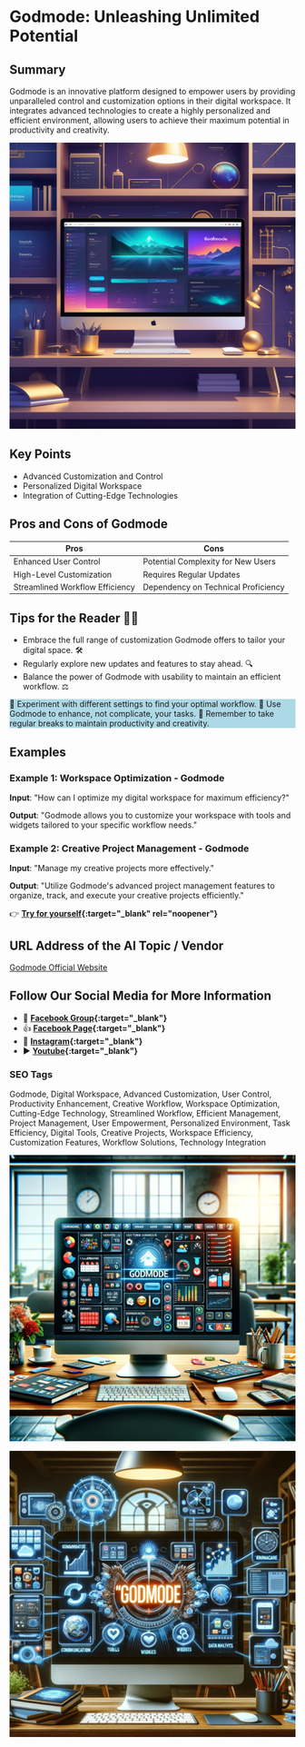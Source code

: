 
# Godmode: Unleashing Unlimited Potential

## Summary
Godmode is an innovative platform designed to empower users by providing unparalleled control and customization options in their digital workspace. It integrates advanced technologies to create a highly personalized and efficient environment, allowing users to achieve their maximum potential in productivity and creativity.

![Alt text](godmode3.webp)


## Key Points
- Advanced Customization and Control
- Personalized Digital Workspace
- Integration of Cutting-Edge Technologies

## Pros and Cons of Godmode
| Pros | Cons |
|------|------|
| Enhanced User Control | Potential Complexity for New Users |
| High-Level Customization | Requires Regular Updates |
| Streamlined Workflow Efficiency | Dependency on Technical Proficiency |

## Tips for the Reader 🚀✨
- Embrace the full range of customization Godmode offers to tailor your digital space. 🛠️
- Regularly explore new updates and features to stay ahead. 🔍
- Balance the power of Godmode with usability to maintain an efficient workflow. ⚖️

<div style="background-color:lightblue;">
🔹 Experiment with different settings to find your optimal workflow.
🔹 Use Godmode to enhance, not complicate, your tasks.
🔹 Remember to take regular breaks to maintain productivity and creativity.
</div>

## Examples
### Example 1: Workspace Optimization - Godmode
**Input**: 
"How can I optimize my digital workspace for maximum efficiency?"

**Output**: 
"Godmode allows you to customize your workspace with tools and widgets tailored to your specific workflow needs."

### Example 2: Creative Project Management - Godmode
**Input**: 
"Manage my creative projects more effectively."

**Output**: 
"Utilize Godmode's advanced project management features to organize, track, and execute your creative projects efficiently."

👉 **[Try for yourself](https://godmode.space/?ref=futuretools.io){:target="_blank" rel="noopener"}**

## URL Address of the AI Topic / Vendor
[Godmode Official Website](https://godmode.space/?ref=futuretools.io)

## Follow Our Social Media for More Information
- 📘 **[Facebook Group](https://www.facebook.com/groups/trionxai){:target="_blank"}**
- 👍 **[Facebook Page](https://www.facebook.com/ai.trionxai){:target="_blank"}**
- 📸 **[Instagram](https://www.instagram.com/trionxai/){:target="_blank"}**
- ▶️ **[Youtube](https://www.youtube.com/@robotdocs/){:target="_blank"}**


### SEO Tags
Godmode, Digital Workspace, Advanced Customization, User Control, Productivity Enhancement, Creative Workflow, Workspace Optimization, Cutting-Edge Technology, Streamlined Workflow, Efficient Management, Project Management, User Empowerment, Personalized Environment, Task Efficiency, Digital Tools, Creative Projects, Workspace Efficiency, Customization Features, Workflow Solutions, Technology Integration

![Alt text](godmode2.webp)


![Alt text](godmode1.webp)
